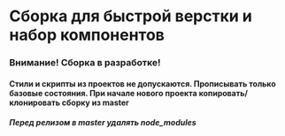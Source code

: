 # Сборка для быстрой верстки и набор компонентов

### Внимание! Сборка в разработке!
#### Стили и скрипты из проектов не допускаются. Прописывать только базовые состояния. При начале нового проекта копировать/клонировать сборку из master 
##### Перед релизом в master удалять node_modules

